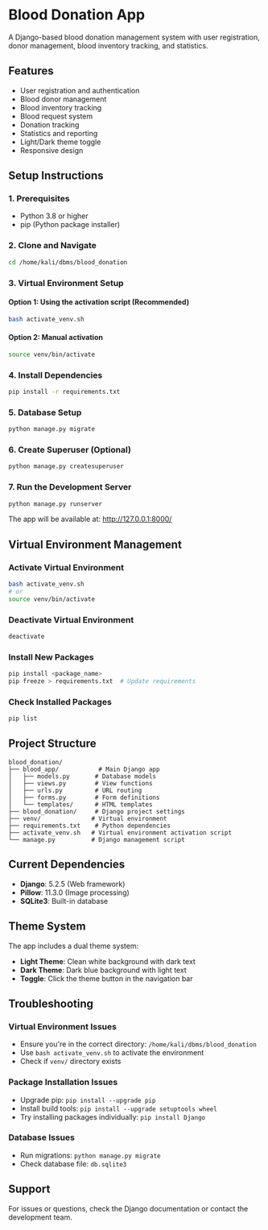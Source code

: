 # Blood Donation App

A Django-based blood donation management system with user registration, donor management, blood inventory tracking, and statistics.

## Features

- User registration and authentication
- Blood donor management
- Blood inventory tracking
- Blood request system
- Donation tracking
- Statistics and reporting
- Light/Dark theme toggle
- Responsive design

## Setup Instructions

### 1. Prerequisites

- Python 3.8 or higher
- pip (Python package installer)

### 2. Clone and Navigate

```bash
cd /home/kali/dbms/blood_donation
```

### 3. Virtual Environment Setup

#### Option 1: Using the activation script (Recommended)
```bash
bash activate_venv.sh
```

#### Option 2: Manual activation
```bash
source venv/bin/activate
```

### 4. Install Dependencies

```bash
pip install -r requirements.txt
```

### 5. Database Setup

```bash
python manage.py migrate
```

### 6. Create Superuser (Optional)

```bash
python manage.py createsuperuser
```

### 7. Run the Development Server

```bash
python manage.py runserver
```

The app will be available at: http://127.0.0.1:8000/

## Virtual Environment Management

### Activate Virtual Environment
```bash
bash activate_venv.sh
# or
source venv/bin/activate
```

### Deactivate Virtual Environment
```bash
deactivate
```

### Install New Packages
```bash
pip install <package_name>
pip freeze > requirements.txt  # Update requirements
```

### Check Installed Packages
```bash
pip list
```

## Project Structure

```
blood_donation/
├── blood_app/           # Main Django app
│   ├── models.py       # Database models
│   ├── views.py        # View functions
│   ├── urls.py         # URL routing
│   ├── forms.py        # Form definitions
│   └── templates/      # HTML templates
├── blood_donation/     # Django project settings
├── venv/              # Virtual environment
├── requirements.txt    # Python dependencies
├── activate_venv.sh   # Virtual environment activation script
└── manage.py          # Django management script
```

## Current Dependencies

- **Django**: 5.2.5 (Web framework)
- **Pillow**: 11.3.0 (Image processing)
- **SQLite3**: Built-in database

## Theme System

The app includes a dual theme system:
- **Light Theme**: Clean white background with dark text
- **Dark Theme**: Dark blue background with light text
- **Toggle**: Click the theme button in the navigation bar

## Troubleshooting

### Virtual Environment Issues
- Ensure you're in the correct directory: `/home/kali/dbms/blood_donation`
- Use `bash activate_venv.sh` to activate the environment
- Check if `venv/` directory exists

### Package Installation Issues
- Upgrade pip: `pip install --upgrade pip`
- Install build tools: `pip install --upgrade setuptools wheel`
- Try installing packages individually: `pip install Django`

### Database Issues
- Run migrations: `python manage.py migrate`
- Check database file: `db.sqlite3`

## Support

For issues or questions, check the Django documentation or contact the development team.
